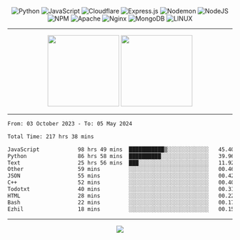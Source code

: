 <div align="center">
  
![Python](https://img.shields.io/badge/python-3670A0?style=for-the-badge&logo=python&logoColor=ffdd54) ![JavaScript](https://img.shields.io/badge/javascript-%23323330.svg?style=for-the-badge&logo=javascript&logoColor=%23F7DF1E) ![Cloudflare](https://img.shields.io/badge/Cloudflare-F38020?style=for-the-badge&logo=Cloudflare&logoColor=white) ![Express.js](https://img.shields.io/badge/express.js-%23404d59.svg?style=for-the-badge&logo=express&logoColor=%2361DAFB) ![Nodemon](https://img.shields.io/badge/NODEMON-%23323330.svg?style=for-the-badge&logo=nodemon&logoColor=%BBDEAD) ![NodeJS](https://img.shields.io/badge/node.js-6DA55F?style=for-the-badge&logo=node.js&logoColor=white) ![NPM](https://img.shields.io/badge/NPM-%23CB3837.svg?style=for-the-badge&logo=npm&logoColor=white) ![Apache](https://img.shields.io/badge/apache-%23D42029.svg?style=for-the-badge&logo=apache&logoColor=white) ![Nginx](https://img.shields.io/badge/nginx-%23009639.svg?style=for-the-badge&logo=nginx&logoColor=white) ![MongoDB](https://img.shields.io/badge/MongoDB-%234ea94b.svg?style=for-the-badge&logo=mongodb&logoColor=white) ![LINUX](https://img.shields.io/badge/Linux-FCC624?style=for-the-badge&logo=linux&logoColor=black)

---


<img src="https://github-readme-streak-stats.herokuapp.com/?user=anotherrandomonline&theme=react" height="160"/>
  
<img src="https://github-readme-stats.vercel.app/api?username=anotherrandomonline&show_icons=true&include_all_commits=true&theme=react" height="160"/>
</div>

---

<!--START_SECTION:waka-->

```txt
From: 03 October 2023 - To: 05 May 2024

Total Time: 217 hrs 38 mins

JavaScript            98 hrs 49 mins  ███████████▒░░░░░░░░░░░░░   45.40 %
Python                86 hrs 58 mins  ██████████░░░░░░░░░░░░░░░   39.96 %
Text                  25 hrs 56 mins  ███░░░░░░░░░░░░░░░░░░░░░░   11.92 %
Other                 59 mins         ░░░░░░░░░░░░░░░░░░░░░░░░░   00.46 %
JSON                  55 mins         ░░░░░░░░░░░░░░░░░░░░░░░░░   00.42 %
C++                   52 mins         ░░░░░░░░░░░░░░░░░░░░░░░░░   00.40 %
Todotxt               40 mins         ░░░░░░░░░░░░░░░░░░░░░░░░░   00.31 %
HTML                  28 mins         ░░░░░░░░░░░░░░░░░░░░░░░░░   00.22 %
Bash                  22 mins         ░░░░░░░░░░░░░░░░░░░░░░░░░   00.17 %
Ezhil                 18 mins         ░░░░░░░░░░░░░░░░░░░░░░░░░   00.15 %
```

<!--END_SECTION:waka-->

---

<div align="center">
  
![](https://github-profile-trophy.vercel.app/?username=anotherrandomonline&theme=darkhub&no-frame=true&no-bg=true&margin-w=4)

</div>
